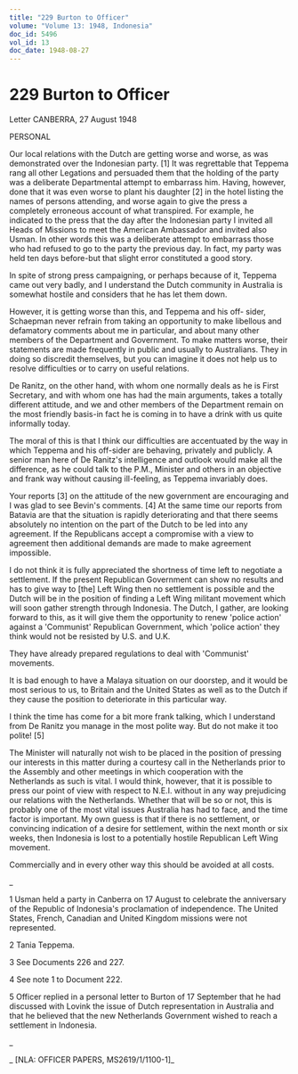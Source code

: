 ```yaml
---
title: "229 Burton to Officer"
volume: "Volume 13: 1948, Indonesia"
doc_id: 5496
vol_id: 13
doc_date: 1948-08-27
---
```


# 229 Burton to Officer

Letter CANBERRA, 27 August 1948

PERSONAL

Our local relations with the Dutch are getting worse and worse, as was demonstrated over the Indonesian party. [1] It was regrettable that Teppema rang all other Legations and persuaded them that the holding of the party was a deliberate Departmental attempt to embarrass him. Having, however, done that it was even worse to plant his daughter [2] in the hotel listing the names of persons attending, and worse again to give the press a completely erroneous account of what transpired. For example, he indicated to the press that the day after the Indonesian party I invited all Heads of Missions to meet the American Ambassador and invited also Usman. In other words this was a deliberate attempt to embarrass those who had refused to go to the party the previous day. In fact, my party was held ten days before-but that slight error constituted a good story.

In spite of strong press campaigning, or perhaps because of it, Teppema came out very badly, and I understand the Dutch community in Australia is somewhat hostile and considers that he has let them down.

However, it is getting worse than this, and Teppema and his off- sider, Schaepman never refrain from taking an opportunity to make libellous and defamatory comments about me in particular, and about many other members of the Department and Government. To make matters worse, their statements are made frequently in public and usually to Australians. They in doing so discredit themselves, but you can imagine it does not help us to resolve difficulties or to carry on useful relations.

De Ranitz, on the other hand, with whom one normally deals as he is First Secretary, and with whom one has had the main arguments, takes a totally different attitude, and we and other members of the Department remain on the most friendly basis-in fact he is coming in to have a drink with us quite informally today.

The moral of this is that I think our difficulties are accentuated by the way in which Teppema and his off-sider are behaving, privately and publicly. A senior man here of De Ranitz's intelligence and outlook would make all the difference, as he could talk to the P.M., Minister and others in an objective and frank way without causing ill-feeling, as Teppema invariably does.

Your reports [3] on the attitude of the new government are encouraging and I was glad to see Bevin's comments. [4] At the same time our reports from Batavia are that the situation is rapidly deteriorating and that there seems absolutely no intention on the part of the Dutch to be led into any agreement. If the Republicans accept a compromise with a view to agreement then additional demands are made to make agreement impossible.

I do not think it is fully appreciated the shortness of time left to negotiate a settlement. If the present Republican Government can show no results and has to give way to [the] Left Wing then no settlement is possible and the Dutch will be in the position of finding a Left Wing militant movement which will soon gather strength through Indonesia. The Dutch, I gather, are looking forward to this, as it will give them the opportunity to renew 'police action' against a 'Communist' Republican Government, which 'police action' they think would not be resisted by U.S. and U.K.

They have already prepared regulations to deal with 'Communist' movements.

It is bad enough to have a Malaya situation on our doorstep, and it would be most serious to us, to Britain and the United States as well as to the Dutch if they cause the position to deteriorate in this particular way.

I think the time has come for a bit more frank talking, which I understand from De Ranitz you manage in the most polite way. But do not make it too polite! [5]

The Minister will naturally not wish to be placed in the position of pressing our interests in this matter during a courtesy call in the Netherlands prior to the Assembly and other meetings in which cooperation with the Netherlands as such is vital. I would think, however, that it is possible to press our point of view with respect to N.E.I. without in any way prejudicing our relations with the Netherlands. Whether that will be so or not, this is probably one of the most vital issues Australia has had to face, and the time factor is important. My own guess is that if there is no settlement, or convincing indication of a desire for settlement, within the next month or six weeks, then Indonesia is lost to a potentially hostile Republican Left Wing movement.

Commercially and in every other way this should be avoided at all costs.

_

1 Usman held a party in Canberra on 17 August to celebrate the anniversary of the Republic of Indonesia's proclamation of independence. The United States, French, Canadian and United Kingdom missions were not represented.

2 Tania Teppema.

3 See Documents 226 and 227.

4 See note 1 to Document 222.

5 Officer replied in a personal letter to Burton of 17 September that he had discussed with Lovink the issue of Dutch representation in Australia and that he believed that the new Netherlands Government wished to reach a settlement in Indonesia.

_

_ [NLA: OFFICER PAPERS, MS2619/1/1100-1]_
